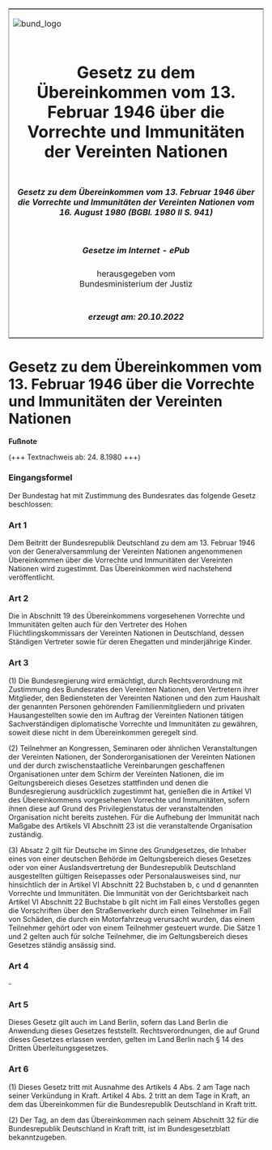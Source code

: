 <span id="DECKBLATT.html"></span>

<table border="0" frame="border" width="100%">

<tr valign="top">

<td align="left">

![bund\_logo](BfJ_2021_Web_de_de.gif)

</td>

<td align="right">

 

</td>

</tr>

<tr align="center" valign="middle">

<td colspan="2">

# Gesetz zu dem Übereinkommen vom 13. Februar 1946 über die Vorrechte und Immunitäten der Vereinten Nationen

</td>

</tr>

<tr align="center" valign="middle">

<td colspan="2">

##### Gesetz zu dem Übereinkommen vom 13. Februar 1946 über die Vorrechte und Immunitäten der Vereinten Nationen vom 16. August 1980 (BGBl. 1980 II S. 941)

</td>

</tr>

<tr align="center" valign="middle">

<td colspan="2">

  
  

##### Gesetze im Internet - ePub  
  
herausgegeben vom  
Bundesministerium der Justiz

</td>

</tr>

<tr align="center" valign="bottom">

<td colspan="2">

  
  

##### erzeugt am: 20.10.2022

</td>

</tr>

</table>

<span id="BJNR209410980.html"></span>

# Gesetz zu dem Übereinkommen vom 13. Februar 1946 über die Vorrechte und Immunitäten der Vereinten Nationen

<div>

  
**Fußnote**

<div class="jnhtml">

<div>

<div class="jurAbsatz">

(+++ Textnachweis ab: 24. 8.1980 +++)

</div>

</div>

</div>

</div>

<span id="BJNR209410980BJNE000100314.html"></span>

### Eingangsformel  

<div>

<div class="jnhtml">

<div>

<div class="jurAbsatz">

Der Bundestag hat mit Zustimmung des Bundesrates das folgende Gesetz
beschlossen:

</div>

</div>

</div>

</div>

<span id="BJNR209410980BJNE000200314.html"></span>

### Art 1  

<div>

<div class="jnhtml">

<div>

<div class="jurAbsatz">

Dem Beitritt der Bundesrepublik Deutschland zu dem am 13. Februar 1946
von der Generalversammlung der Vereinten Nationen angenommenen
Übereinkommen über die Vorrechte und Immunitäten der Vereinten Nationen
wird zugestimmt. Das Übereinkommen wird nachstehend veröffentlicht.

</div>

</div>

</div>

</div>

<span id="BJNR209410980BJNE000300314.html"></span>

### Art 2  

<div>

<div class="jnhtml">

<div>

<div class="jurAbsatz">

Die in Abschnitt 19 des Übereinkommens vorgesehenen Vorrechte und
Immunitäten gelten auch für den Vertreter des Hohen
Flüchtlingskommissars der Vereinten Nationen in Deutschland, dessen
Ständigen Vertreter sowie für deren Ehegatten und minderjährige Kinder.

</div>

</div>

</div>

</div>

<span id="BJNR209410980BJNE000400314.html"></span>

### Art 3  

<div>

<div class="jnhtml">

<div>

<div class="jurAbsatz">

(1) Die Bundesregierung wird ermächtigt, durch Rechtsverordnung mit
Zustimmung des Bundesrates den Vereinten Nationen, den Vertretern ihrer
Mitglieder, den Bediensteten der Vereinten Nationen und den zum Haushalt
der genannten Personen gehörenden Familienmitgliedern und privaten
Hausangestellten sowie den im Auftrag der Vereinten Nationen tätigen
Sachverständigen diplomatische Vorrechte und Immunitäten zu gewähren,
soweit diese nicht in dem Übereinkommen geregelt sind.

</div>

<div class="jurAbsatz">

(2) Teilnehmer an Kongressen, Seminaren oder ähnlichen Veranstaltungen
der Vereinten Nationen, der Sonderorganisationen der Vereinten Nationen
und der durch zwischenstaatliche Vereinbarungen geschaffenen
Organisationen unter dem Schirm der Vereinten Nationen, die im
Geltungsbereich dieses Gesetzes stattfinden und denen die
Bundesregierung ausdrücklich zugestimmt hat, genießen die in Artikel VI
des Übereinkommens vorgesehenen Vorrechte und Immunitäten, sofern ihnen
diese auf Grund des Privilegienstatus der veranstaltenden Organisation
nicht bereits zustehen. Für die Aufhebung der Immunität nach Maßgabe des
Artikels VI Abschnitt 23 ist die veranstaltende Organisation zuständig.

</div>

<div class="jurAbsatz">

(3) Absatz 2 gilt für Deutsche im Sinne des Grundgesetzes, die Inhaber
eines von einer deutschen Behörde im Geltungsbereich dieses Gesetzes
oder von einer Auslandsvertretung der Bundesrepublik Deutschland
ausgestellten gültigen Reisepasses oder Personalausweises sind, nur
hinsichtlich der in Artikel VI Abschnitt 22 Buchstaben b, c und d
genannten Vorrechte und Immunitäten. Die Immunität von der
Gerichtsbarkeit nach Artikel VI Abschnitt 22 Buchstabe b gilt nicht im
Fall eines Verstoßes gegen die Vorschriften über den Straßenverkehr
durch einen Teilnehmer im Fall von Schäden, die durch ein Motorfahrzeug
verursacht wurden, das einem Teilnehmer gehört oder von einem Teilnehmer
gesteuert wurde. Die Sätze 1 und 2 gelten auch für solche Teilnehmer,
die im Geltungsbereich dieses Gesetzes ständig ansässig sind.

</div>

</div>

</div>

</div>

<span id="BJNR209410980BJNE000500314.html"></span>

### Art 4  

<div>

<div class="jnhtml">

<div>

<div class="jurAbsatz">

\-

</div>

</div>

</div>

</div>

<span id="BJNR209410980BJNE000600314.html"></span>

### Art 5  

<div>

<div class="jnhtml">

<div>

<div class="jurAbsatz">

Dieses Gesetz gilt auch im Land Berlin, sofern das Land Berlin die
Anwendung dieses Gesetzes feststellt. Rechtsverordnungen, die auf Grund
dieses Gesetzes erlassen werden, gelten im Land Berlin nach § 14 des
Dritten Überleitungsgesetzes.

</div>

</div>

</div>

</div>

<span id="BJNR209410980BJNE000700314.html"></span>

### Art 6  

<div>

<div class="jnhtml">

<div>

<div class="jurAbsatz">

(1) Dieses Gesetz tritt mit Ausnahme des Artikels 4 Abs. 2 am Tage nach
seiner Verkündung in Kraft. Artikel 4 Abs. 2 tritt an dem Tage in Kraft,
an dem das Übereinkommen für die Bundesrepublik Deutschland in Kraft
tritt.

</div>

<div class="jurAbsatz">

(2) Der Tag, an dem das Übereinkommen nach seinem Abschnitt 32 für die
Bundesrepublik Deutschland in Kraft tritt, ist im Bundesgesetzblatt
bekanntzugeben.

</div>

</div>

</div>

</div>
